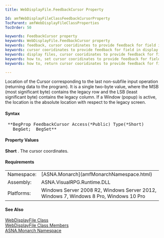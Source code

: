 ```yaml
---
title: WebDisplayFile.FeedbackCursor Property

Id: amfWebDisplayFileClassFeedbackCursorProperty
TocParent: amfWebDisplayFileClassProperties
TocOrder: 50

keywords: FeedbackCursor property
keywords: WebDisplayFile.FeedbackCursor property
keywords: feedback, cursor cooridinates to provide feedback for field in display file
keywords: cursor cooridinates to provide feedback for field in display file
keywords: display files, cursor cooridinates to provide feedback for field
keywords: how to, set cursor cooridinates to provide feedback for field in display file
keywords: how to, return cursor cooridinates to provide feedback for field in display file

---
```


Location of the Cursor corresponding to the last non-subfile input operation (returning data to the program). It is a single two-byte value, where the MSB (most significant byte) contains the legacy row and the LSB (least significant byte) contains the legacy column. If a Window (popup) is active, the location is the absolute location with respect to the legacy screen.

#### Syntax
<pre class="prettyprint"> **BegProp FeedbackCursor Access(*Public) Type(*Short)
   BegGet;  BegSet** </pre>

#### Property Values
**Short** . The cursor coordinates.
<!-- -->

#### Requirements
<table class="dttable" cellspacing="0" cellpadding="4" width="60%">
           <colgroup>
            <col width="15%" style="font-weight:bold" />
            <col width="85%" />
          </colgroup>
          <tr>
            <td>Namespace:</td>
            <td>[ASNA.Monarch](amfMonarchNamespace.html)</td>
          </tr>
          <tr>
            <td>Assembly:</td>
            <td>ASNA.VisualRPG.Runtime.DLL</td>
          </tr>
         <tr>
            <td>Platforms:</td>
            <td>Windows Server 2008 R2, Windows Server 2012,  Windows 7, Windows 8 Pro, Windows 10 Pro</td>
         </tr>
</table>

<!-- end -->

#### See Also
[ WebDisplayFile Class](amfWebDisplayFileClass.html) <br /> [ WebDisplayFile Class Members](amfWebDisplayFileClassMembers.html) <br /> [ASNA.Monarch Namespace](amfMonarchNamespace.html)
